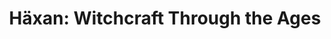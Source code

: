 ---
layout: film
meta-title: Watch Häxan (1922) Online Free
meta-description: This old movie takes us on a journey into the history of witchcraft through the ages&#58; from its pagan roots to its confusion with hysteria in contemporary Europe.
excerpt: Fictionalized documentary showing the evolution of witchcraft, from its pagan roots to its confusion with hysteria in modern Europe.
title: Häxan&#58; Witchcraft Through the Ages
runtime: 91
genre: 
- Horror
- Documentary
- Fantasy
- Silent
silent: yes
decade: 1920s
recommended: yes
editors-rating: 4
image:  /feature-images/1922-Haxan-Witchcraft-through-the-Ages.jpg
video:  https://www.youtube.com/embed/wO7pTXQS45w?rel=0&amp;controls=0&amp;showinfo=0
synopsis: Part history lesson followed by re-enactments with actors, this film takes depicts the history of witchcraft from its earliest days through to the present day (in this case,1922 or thereabouts). The result is a documentary-like film that must be among the first to use re-enactments as a visual and narrative tool. From pagan worship to satanic rites to hysteria, the film takes you on a journey through the ages with highly effective visual sequences.
director: Benjamin Christensen
year: 1922
country: Sweden
cast:
- Benjamin Christensen
- Elisabeth Christensen
- Maren Pedersen
imdb: http://www.imdb.com/title/tt0013257/?ref_=nv_sr_1

--- 